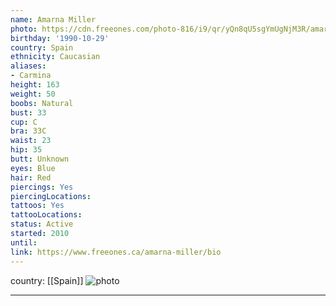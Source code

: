 ```yaml
---
name: Amarna Miller
photo: https://cdn.freeones.com/photo-816/i9/qr/yQn8qU5sgYmUgNjM3R/amarna-miller-avatar-1_teaser.jpg
birthday: '1990-10-29'
country: Spain
ethnicity: Caucasian
aliases:
- Carmina
height: 163
weight: 50
boobs: Natural
bust: 33
cup: C
bra: 33C
waist: 23
hip: 35
butt: Unknown
eyes: Blue
hair: Red
piercings: Yes
piercingLocations:
tattoos: Yes
tattooLocations:
status: Active
started: 2010
until:
link: https://www.freeones.ca/amarna-miller/bio
---
```

country: [[Spain]]
![photo](https://cdn.freeones.com/photo-816/i9/qr/yQn8qU5sgYmUgNjM3R/amarna-miller-avatar-1_teaser.jpg)
***

